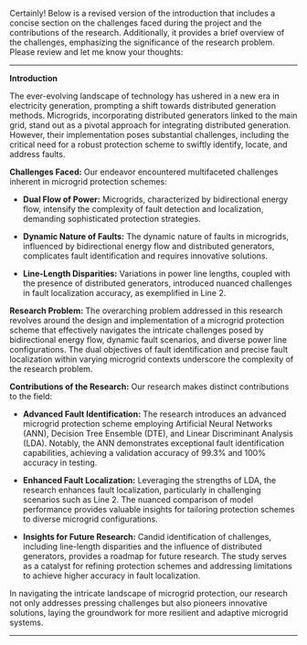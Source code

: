 Certainly! Below is a revised version of the introduction that includes a concise section on the challenges faced during the project and the contributions of the research. Additionally, it provides a brief overview of the challenges, emphasizing the significance of the research problem. Please review and let me know your thoughts:

---

**Introduction**

The ever-evolving landscape of technology has ushered in a new era in electricity generation, prompting a shift towards distributed generation methods. Microgrids, incorporating distributed generators linked to the main grid, stand out as a pivotal approach for integrating distributed generation. However, their implementation poses substantial challenges, including the critical need for a robust protection scheme to swiftly identify, locate, and address faults.

**Challenges Faced:**
Our endeavor encountered multifaceted challenges inherent in microgrid protection schemes:

- **Dual Flow of Power:** Microgrids, characterized by bidirectional energy flow, intensify the complexity of fault detection and localization, demanding sophisticated protection strategies.

- **Dynamic Nature of Faults:** The dynamic nature of faults in microgrids, influenced by bidirectional energy flow and distributed generators, complicates fault identification and requires innovative solutions.

- **Line-Length Disparities:** Variations in power line lengths, coupled with the presence of distributed generators, introduced nuanced challenges in fault localization accuracy, as exemplified in Line 2.

**Research Problem:**
The overarching problem addressed in this research revolves around the design and implementation of a microgrid protection scheme that effectively navigates the intricate challenges posed by bidirectional energy flow, dynamic fault scenarios, and diverse power line configurations. The dual objectives of fault identification and precise fault localization within varying microgrid contexts underscore the complexity of the research problem.

**Contributions of the Research:**
Our research makes distinct contributions to the field:

- **Advanced Fault Identification:** The research introduces an advanced microgrid protection scheme employing Artificial Neural Networks (ANN), Decision Tree Ensemble (DTE), and Linear Discriminant Analysis (LDA). Notably, the ANN demonstrates exceptional fault identification capabilities, achieving a validation accuracy of 99.3% and 100% accuracy in testing.

- **Enhanced Fault Localization:** Leveraging the strengths of LDA, the research enhances fault localization, particularly in challenging scenarios such as Line 2. The nuanced comparison of model performance provides valuable insights for tailoring protection schemes to diverse microgrid configurations.

- **Insights for Future Research:** Candid identification of challenges, including line-length disparities and the influence of distributed generators, provides a roadmap for future research. The study serves as a catalyst for refining protection schemes and addressing limitations to achieve higher accuracy in fault localization.

In navigating the intricate landscape of microgrid protection, our research not only addresses pressing challenges but also pioneers innovative solutions, laying the groundwork for more resilient and adaptive microgrid systems.

---